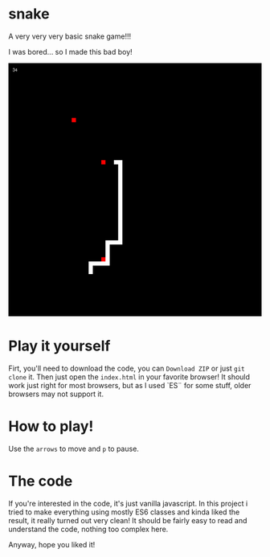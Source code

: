 # snake
A very very very basic snake game!!!

I was bored... so I made this bad boy!
<p align="center">
  <img src="./assets/snake.png">
</p>

# Play it yourself
Firt, you'll need to download the code, you can `Download ZIP` or just `git clone` it.
Then just open the `index.html` in your favorite browser!
It should work just right for most browsers, but as I used `ES¨ for some stuff, older browsers may not support it.

# How to play!
Use the `arrows` to move and `p` to pause.

# The code
If you're interested in the code, it's just vanilla javascript. In this project i tried to make everything using mostly ES6 classes and kinda liked the result, it really turned out very clean!
It should be fairly easy to read and understand the code, nothing too complex here.

Anyway, hope you liked it!
